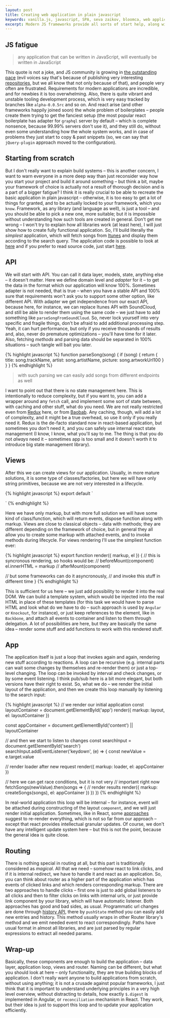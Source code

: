 ```yaml
---
layout: post
title: Creating web application in plain javascript
keywords: vanilla.js, javascript, SPA, seva zaikov, bloomca, web application, frameworks, software development
excerpt: Modern JS frameworks provide all sorts of start help, along with really high-level concepts out of the box. Let's try to re-create them to understand what stands behind each app.
---
```


## JS fatigue

> any application that can be written in JavaScript, will eventually be written in JavaScript

This quote is not a joke, and JS community is growing in [the outstanding pace](http://alexandros.resin.io/npm-now-the-largest-module-repository/) (evil voices say that's because of publishing very interesting [repositories](https://www.npmjs.com/package/is-negative), but we all know that not only because of that), and people very often are frustrated. Requirements for modern applications are incredible, and for newbies it is too overwhelming. Also, there is quite vibrant and unstable tooling development process, which is very easy tracked by branches like `alpha-0.0.5rc` and so on. And react arise (and other frameworks happily joined soon) the whole problem of boilerplates – people create them trying to get the fanciest setup (the most popular react boilerplate has adapter for `graphql` server by default – which is complete nonsence, because 99.99% servers don't use it), and they still do, without even some understanding how the whole system works, and in case of problems they just start to copy & past snippets (so, we can say that `jQuery-plugin` approach moved to the configuration).

## Starting from scratch

But I don't really want to explain build systems – this is another concern, I want to warn everyone in a more deep way than just reconsider way how you start your project and build it around something – but think a bit, maybe your framework of choice is actually not a result of thorough decision and is a part of a bigger fatigue? I think it is really crucial to be able to recreate the basic application in plain javascript – otherwise, it is too easy to get a lot of things for granted, and to be actually locked to your framework, which you `know`. Framework, as any library (and language as well), is just a tool – and you should be able to pick a new one, more suitable; but it is impossible without understanding how such tools are created in general. Don't get me wrong – I won't try to explain how all libraries work (at least here), I will just show how to create fully functional application.
So, I'll build literally the _simplest_ application, which will fetch songs from [Itunes](https://affiliate.itunes.apple.com/resources/documentation/itunes-store-web-service-search-api/) and display them according to the search query. The application code is possible to look at [here](https://github.com/Bloomca/vanilla-web-app) and if you prefer to read source code, just start [here](https://github.com/Bloomca/vanilla-web-app/blob/master/src/index.js).

## API

We will start with API. You can call it data layer, models, state, anything else – it doesn't matter. Here we define domain level and _adapter_ for it – to get the data in the format which our application will know 100%. Sometimes adapter is not needed, that is true – when you have a stable API and 100% sure that requirements won't ask you to support some other option, like different API. With adapter we get independence from our exact API, because here, for instance, we can replace Itunes API with SoundCloud, and still be able to render them using the same code – we just have to add something like `parseSongFromSoundCloud`. So, never lock yourself into very specific and fragile things, don't be afraid to add additional processing step. Yeah, it can hurt performance, but only if you receive thousands of results and, also, never do premature optimizations – you'll have time for it later.
Also, fetching _methods_ and parsing data should be separated in 100% situations – such tangle will bait you later.

{% highlight javascript %}
function parseSong(song) {
  if (song) {
    return {
      title: song.trackName,
      artist: song.artistName,
      picture: song.artworkUrl100
    }
  }
}
{% endhighlight %}
> with such parsing we can easily add songs from different endpoints as well

I want to point out that there is no state management here. This is intentionally to reduce complexity, but if you want to, you can add a wrapper around any `fetch` call, and implement some sort of state between, with caching and other stuff, what do you need. We are not really restricted even from [Redux](https://github.com/reactjs/redux) here, or from [Baobab](https://github.com/Yomguithereal/baobab). Any caching, though, will add a lot of complexity, and it might be a true overhead, so use it only if you really need it. Redux is the de-facto standard now in react-based application, but sometimes you don't need it, and you can safely use internal react state management (I know, I know, what you'll say to me. The thing is that you do not _always_ need it – sometimes app is too small and it doesn't worth it to introduce big state management library).

## Views

After this we can create views for our application. Usually, in more mature solutions, it is some type of classes/factories, but here we will have only string primitives, because we are not very interested in a lifecycle.

{% highlight javascript %}
export default `
  <div class="loader">
    <div class="spinner"></div>
  </div>
`
{% endhighlight %}

Here we have only markup, but with more full solution we will have some kind of class/function, which will return events, dispose function along with markup. Views are close to classical objects – data with methods; they are different depending on the framework of choice, but in general they all allow you to create some markup with attached events, and to invoke methods during lifecycle. For views rendering I'll use the simpliest function ever:

{% highlight javascript %}
export function render({ markup, el }) {
  // this is syncronous rendering, so hooks would be:
  // beforeMount(component)
  el.innerHTML = markup
  // afterMount(component)

  // but some frameworks can do it asyncronously,
  // and invoke this stuff in different time
}
{% endhighlight %}

This is sufficient for us here – we just add possibility to render it into the real DOM. We can build a template system, which would be injected into the real HTML in place of these templates (for this task we would have to parse HTML and look what do we have to do – such approach is used by `Angular` or `Knockout`, for instance), or just keep references to the element, like in `Backbone`, and attach all events to container and listen to them through delegation. A lot of possibilities are here, but they are basically the same idea – render some stuff and add functions to work with this rendered stuff.

## App

The application itself is just a loop that invokes again and again, rendering new stuff according to reactions. A loop can be recursive (e.g. internal parts can wait some changes by themselves and re-render them) or just a top-level changing. The loop can be invoked by interval and check changes, or by some event listening. I think pub/sub here is a bit more elegant, but both versions have their right to exist. So, what we do – we render the initial layout of the application, and then we create this loop manually by listening to the search input:

{% highlight javascript %}
// we render our initial application
const layoutContainer = document.getElementById('app')
render({ markup: layout, el: layoutContainer })

const appContainer = document.getElementById('content') || layoutContainer

// and then we start to listen to changes
const searchInput = document.getElementById('search')
searchInput.addEventListener('keydown', (e) => {
  const newValue = e.target.value

  // render loader after new request
  render({ markup: loader, el: appContainer })

  // here we can get race conditions, but it is not very
  // important right now
  fetchSongs(newValue).then(songs => {
    // render results
    render({ markup: createSongs(songs), el: appContainer })
  })
})
{% endhighlight %}

In real-world application this loop will be internal – for instance, event will be attached during constructing of the layout `component`, and we will just render initial application. Sometimes, like in React, some [approaches](https://github.com/omniscientjs/omniscient) suggest to re-render everything, which is not so far from our approach – except that react provides intellectual granular updates. Of course, we don't have any intelligent update system here – but this is not the point, because the general idea is quite close.

## Routing

There is nothing special in routing at all, but this part is traditionally considered as _magical_. All that we need – somehow react to link clicks, and if it is internal redirect, we have to handle it and react as an application. So, you can think about router as a higher part of the application which has events of clicked links and which renders corresponding markup. There are two approaches to handle clicks – first one is just to add global listeners to all clicks and then to filter clicks on links with internal urls, or just provide link component by your library, which will have automatic listener. Both approaches has good and bad sides, as usual. Programmatic url changes are done through [history API](https://developer.mozilla.org/en-US/docs/Web/API/History_API), there by `pushState` method you can easily add new entries and history. This method usually wraps in other Router library's method and we emit needed event to react correspondingly. Paths have usual format in almost all libraries, and are just parsed by regular expressions to extract all needed params.

## Wrap-up

Basically, these components are enough to build the application – data layer, application loop, views and router. Naming can be different, but what you should look at here – only functionality, they are true building blocks of application. I don't really want anyone to build applications from scratch, without using anything; it is not a crusade against popular frameworks, I just think that it is important to understand underlying principles in a very high level overview, without distracting to details, how exactly `$.digest` is implemented in Angular, or `reconciliation` mechanism in React. They work, but their idea is just to support this loop and to update your application efficiently.
